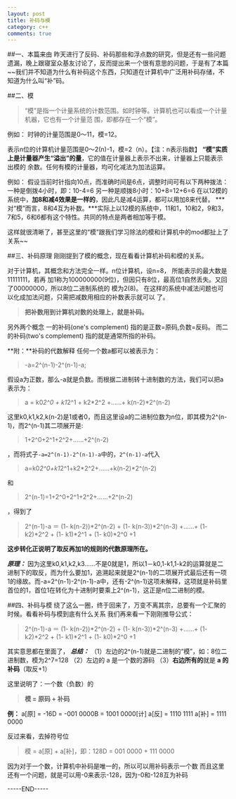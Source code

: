 ```yaml
---
layout: post
title: 补码与模
category: c++
comments: true
---
```


##一、本篇来由
昨天进行了反码、补码那些和浮点数的研究，但是还有一些问题遗漏，晚上跟寝室众基友讨论了，反而提出来一个很有意思的问题，于是有了本篇~~我们并不知道为什么有补码这个东西，只知道在计算机中广泛用补码存储，不知道为什么叫“补”码。

##二、模

>“模”是指一个计量系统的计数范围。如时钟等。计算机也可以看成一个计量机器，它也有一个计量范  围，即都存在一个“模”。

例如： 
时钟的计量范围是0～11，模=12。 

表示n位的计算机计量范围是0～2(n)-1，模=2（n）。【注：n表示指数】 
**“模”实质上是计量器产生“溢出”的量**，它的值在计量器上表示不出来，计量器上只能表示出模的 
余数。任何有模的计量器，均可化减法为加法运算。

例如： 假设当前时针指向10点，而准确时间是6点，调整时间可有以下两种拨法： 
一种是倒拨4小时，即：10-4=6 
另一种是顺拨8小时：10+8=12+6=6 
在以12模的系统中，**加8和减4效果是一样的**，因此凡是减4运算，都可以用加8来代替。
***对“模”而言，8和4互为补数。***实际上以12模的系统中，11和1，10和2，9和3，7和5，6和6都有这个特性。共同的特点是两者相加等于模。 

这样就很清晰了，甚至这里的“模”跟我们学习除法的模和计算机中的mod都扯上了关系~~

##三、补码原理
刚刚提到了模的概念，现在看看计算机补码和模的关系。

对于计算机，其概念和方法完全一样。n位计算机，设n=8， 所能表示的最大数是11111111，若再 
加1称为100000000(9位)，但因只有8位，最高位1自然丢失。又回了00000000，所以8位二进制系统的 
模为2(8)。 在这样的系统中减法问题也可以化成加法问题，只需把减数用相应的补数表示就可以 
了。

> **把补数用到计算机对数的处理上，就是补码。**

另外两个概念 
一的补码(one's complement) 指的是正数=原码,负数=反码。
而二的补码(two's complement) 指的就是通常所指的补码。 

**附：**补码的代数解释 
任何一个数a都可以被表示为：

> -a=2^(n-1)-2^(n-1)-a;

假设a为正数，那么-a就是负数。而根据二进制转十进制数的方法，我们可以把a表示为：

> a = k0*2^0 + k1*2^1 + k2*2^2 +……+ k(n-2)*2^(n-2)

这里k0,k1,k2,k(n-2)是1或者0，而且这里设a的二进制位数为n位，即其模为2^(n-1)，而2^(n-1)其二项展开是:

> 1+2^0+2^1+2^2+……+2^(n-2)

，而将式子`-a=2^(n-1)-2^(n-1)-a`中的，`2^(n-1)-a`代入

> a=k0*2^0+k1*2^1+k2*2^2+……+k(n-2)*2^(n-2)

和

> 2^(n-1)=1+2^0+2^1+2^2+……+2^(n-2)

，得到了

> 2^(n-1)-a ＝ (1- k(n-2))*2^(n-2) + (1- k(n-3))*2^(n-3) +……+ (1- k2)*2^2 + (1- k1)*2^1 + (1- k0)*2^0 +1

**这步转化正说明了取反再加1的规则的代数原理所在。**

***原理：***
因为这里k0,k1,k2,k3……不是0就是1，所以1－k0,1-k1,1-k2的运算就是二进制下的取反，而为什么要加1，追溯起来就是2^(n-1)的二项展开式最后还有一项1的缘故。而-a=2^(n-1)-2^(n-1)-a中，还有-2^(n-1)这项未解释，这项就是补码里首位的1，首位1在转化为十进制时要乘上2^(n-1)，这正是n位二进制的模。


##四、补码与模
绕了这么一圈，终于回来了，万变不离其宗，总要有一个汇聚的时候。看看补码与模到底有什么关系
我们再来看一下刚刚推导公式：
> 2^(n-1)-a ＝ (1- k(n-2))*2^(n-2) + (1- k(n-3))*2^(n-3) +……+ (1- k2)*2^2 + (1- k1)*2^1 + (1- k0)*2^0 +1

其实意思都在里面了，
***总结：***
（1）左边的2^(n-1)就是二进制的“模”，如：8位二进制数，模为2^7=128
（2）左边的 a 是一个数的源码
（3）**右边所有的**就是 **a 的补码**（取反+1）

这里说明了：一个数（负数）的

> **模 = 原码 + 补码**

**例：**
a[原] = -16D = -001 0000B = 1001 0000[计]
a[反] = 1110 1111
a[补] = 1111 0000

反过来看，去掉符号位 

> 模 = a[原] + a[补]，即：128D = 001 0000 + 111 0000

因为对于一个数，计算机中补码是唯一的，所以可以用补码表示一个数
而且这里还有一个问题，就是可以用-0来表示-128，因为-0和-128互为补码

-----END-----

